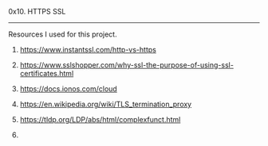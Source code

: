 0x10. HTTPS SSL


-------------------------------------

Resources I used for this project.

1. https://www.instantssl.com/http-vs-https

2. https://www.sslshopper.com/why-ssl-the-purpose-of-using-ssl-certificates.html

3. https://docs.ionos.com/cloud

4. https://en.wikipedia.org/wiki/TLS_termination_proxy

5. https://tldp.org/LDP/abs/html/complexfunct.html

6. 